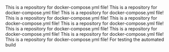 This is a repository for docker-compose.yml file!
This is a repository for docker-compose.yml file!
This is a repository for docker-compose.yml file!
This is a repository for docker-compose.yml file!
This is a repository for docker-compose.yml file!
This is a repository for docker-compose.yml file!
This is a repository for docker-compose.yml file!
This is a repository for docker-compose.yml file!
This is a repository for docker-compose.yml file!
This is a repository for docker-compose.yml file!
For testing the automated build

